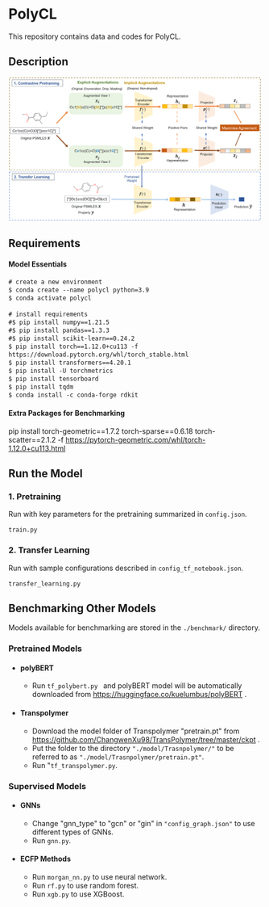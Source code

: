 # PolyCL
This repository contains data and codes for PolyCL.

## Description
![image](cl_schematic.png)

## Requirements<br />
#### Model Essentials

```
# create a new environment
$ conda create --name polycl python=3.9
$ conda activate polycl

# install requirements
#$ pip install numpy==1.21.5
#$ pip install pandas==1.3.3
#$ pip install scikit-learn==0.24.2
$ pip install torch==1.12.0+cu113 -f https://download.pytorch.org/whl/torch_stable.html
$ pip install transformers==4.20.1
$ pip install -U torchmetrics
$ pip install tensorboard
$ pip install tqdm
$ conda install -c conda-forge rdkit
```
#### Extra Packages for Benchmarking
pip install torch-geometric==1.7.2 torch-sparse==0.6.18 torch-scatter==2.1.2 -f https://pytorch-geometric.com/whl/torch-1.12.0+cu113.html

## Run the Model <br />
### 1. Pretraining 
Run with key parameters for the pretraining summarized in ```config.json```.
```
train.py
```
### 2. Transfer Learning 
Run with sample configurations described in ```config_tf_notebook.json```.
```
transfer_learning.py
```
## Benchmarking Other Models <br />
Models available for benchmarking are stored in the ```./benchmark/``` directory.

### Pretrained Models
- #### polyBERT <br />
  - Run ```tf_polybert.py ``` and polyBERT model will be automatically downloaded from https://huggingface.co/kuelumbus/polyBERT .
- #### Transpolymer <br />
  - Download the model folder of Transpolymer "pretrain.pt" from https://github.com/ChangwenXu98/TransPolymer/tree/master/ckpt . <br />
  - Put the folder to the directory ```"./model/Trasnpolymer/"``` to be referred to as ```"./model/Trasnpolymer/pretrain.pt"```.
  - Run "```tf_transpolymer.py```.<br /> 

### Supervised Models
- #### GNNs <br />
  - Change "gnn_type" to "gcn" or "gin" in ```"config_graph.json"``` to use different types of GNNs.
  - Run ```gnn.py```.
- #### ECFP Methods
  - Run ```morgan_nn.py``` to use neural network.
  - Run ```rf.py``` to use random forest.
  - Run ```xgb.py``` to use XGBoost.

